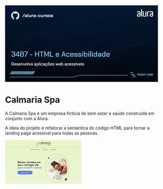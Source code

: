 ![Calmaria Spa](./assets/thumbnail.png)

# Calmaria Spa

A Calmaria Spa é um empresa fictícia de bem estar e saúde construída em conjunto com a Alura.

A ideia do projeto é refatorar a semântica do código HTML para tornar a landing page acessível para todas as pessoas.

<img src="./assets/screenshot.png" alt="Calmaria Spa" width="50%">

